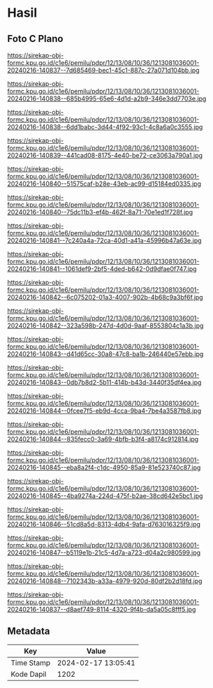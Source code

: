 # Hasil

## Foto C Plano

https://sirekap-obj-formc.kpu.go.id/c1e6/pemilu/pdpr/12/13/08/10/36/1213081036001-20240216-140837--7d685469-bec1-45c1-887c-27a071d104bb.jpg

https://sirekap-obj-formc.kpu.go.id/c1e6/pemilu/pdpr/12/13/08/10/36/1213081036001-20240216-140838--685b4995-65e6-4d1d-a2b9-346e3dd7703e.jpg

https://sirekap-obj-formc.kpu.go.id/c1e6/pemilu/pdpr/12/13/08/10/36/1213081036001-20240216-140838--6dd1babc-3d44-4f92-93c1-4c8a6a0c3555.jpg

https://sirekap-obj-formc.kpu.go.id/c1e6/pemilu/pdpr/12/13/08/10/36/1213081036001-20240216-140839--441cad08-8175-4e40-be72-ce3063a790a1.jpg

https://sirekap-obj-formc.kpu.go.id/c1e6/pemilu/pdpr/12/13/08/10/36/1213081036001-20240216-140840--51575caf-b28e-43eb-ac99-d15184ed0335.jpg

https://sirekap-obj-formc.kpu.go.id/c1e6/pemilu/pdpr/12/13/08/10/36/1213081036001-20240216-140840--75dc11b3-ef4b-462f-8a71-70e1ed1f728f.jpg

https://sirekap-obj-formc.kpu.go.id/c1e6/pemilu/pdpr/12/13/08/10/36/1213081036001-20240216-140841--7c240a4a-72ca-40d1-a41a-45996b47a63e.jpg

https://sirekap-obj-formc.kpu.go.id/c1e6/pemilu/pdpr/12/13/08/10/36/1213081036001-20240216-140841--1061def9-2bf5-4ded-b642-0d9dfae0f747.jpg

https://sirekap-obj-formc.kpu.go.id/c1e6/pemilu/pdpr/12/13/08/10/36/1213081036001-20240216-140842--6c075202-01a3-4007-902b-4b68c9a3bf6f.jpg

https://sirekap-obj-formc.kpu.go.id/c1e6/pemilu/pdpr/12/13/08/10/36/1213081036001-20240216-140842--323a598b-247d-4d0d-9aaf-8553804c1a3b.jpg

https://sirekap-obj-formc.kpu.go.id/c1e6/pemilu/pdpr/12/13/08/10/36/1213081036001-20240216-140843--d41d65cc-30a8-47c8-ba1b-246440e57ebb.jpg

https://sirekap-obj-formc.kpu.go.id/c1e6/pemilu/pdpr/12/13/08/10/36/1213081036001-20240216-140843--0db7b8d2-5b11-414b-b43d-3440f35df4ea.jpg

https://sirekap-obj-formc.kpu.go.id/c1e6/pemilu/pdpr/12/13/08/10/36/1213081036001-20240216-140844--0fcee7f5-eb9d-4cca-9ba4-7be4a3587fb8.jpg

https://sirekap-obj-formc.kpu.go.id/c1e6/pemilu/pdpr/12/13/08/10/36/1213081036001-20240216-140844--835fecc0-3a69-4bfb-b3f4-a8174c912814.jpg

https://sirekap-obj-formc.kpu.go.id/c1e6/pemilu/pdpr/12/13/08/10/36/1213081036001-20240216-140845--eba8a2f4-c1dc-4950-85a9-81e523740c87.jpg

https://sirekap-obj-formc.kpu.go.id/c1e6/pemilu/pdpr/12/13/08/10/36/1213081036001-20240216-140845--4ba9274a-224d-475f-b2ae-38cd642e5bc1.jpg

https://sirekap-obj-formc.kpu.go.id/c1e6/pemilu/pdpr/12/13/08/10/36/1213081036001-20240216-140846--51cd8a5d-8313-4db4-9afa-d763016325f9.jpg

https://sirekap-obj-formc.kpu.go.id/c1e6/pemilu/pdpr/12/13/08/10/36/1213081036001-20240216-140847--b5119e1b-21c5-4d7a-a723-d04a2c980599.jpg

https://sirekap-obj-formc.kpu.go.id/c1e6/pemilu/pdpr/12/13/08/10/36/1213081036001-20240216-140848--7102343b-a33a-4979-920d-80df2b2d18fd.jpg

https://sirekap-obj-formc.kpu.go.id/c1e6/pemilu/pdpr/12/13/08/10/36/1213081036001-20240216-140837--d8aef749-8114-4320-9f4b-da5a05c8fff5.jpg


## Metadata

| Key        | Value               |
| ---------- | ------------------- |
| Time Stamp | 2024-02-17 13:05:41 |
| Kode Dapil | 1202                |



